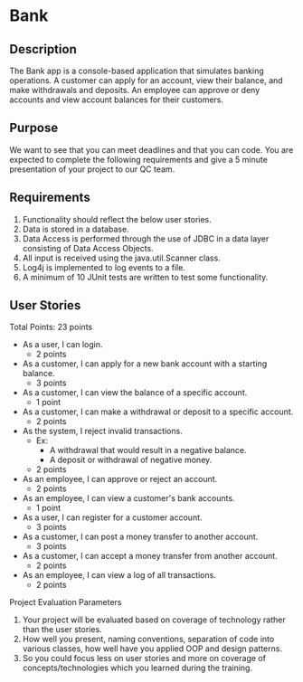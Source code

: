 # Bank

## Description

   The Bank app is a console-based application that simulates banking operations. A customer can apply for an account, view their balance, and make withdrawals and deposits. An employee can approve or deny accounts and view account balances for their customers.
	
## Purpose

   We want to see that you can meet deadlines and that you can code. You are expected to complete the following requirements and give a 5 minute presentation of your project to our QC team.

## Requirements
1. Functionality should reflect the below user stories.
2. Data is stored in a database.
3. Data Access is performed through the use of JDBC in a data layer consisting of Data Access Objects.
4. All input is received using the java.util.Scanner class.
5. Log4j is implemented to log events to a file.
6. A minimum of 10 JUnit tests are written to test some functionality.


## User Stories
Total Points: 23 points

* As a user, I can login.
	* 2 points
* As a customer, I can apply for a new bank account with a starting balance.
	* 3 points
* As a customer, I can view the balance of a specific account.
	* 1 point
* As a customer, I can make a withdrawal or deposit to a specific account.
	* 2 points
* As the system, I reject invalid transactions.
	* Ex:
		* A withdrawal that would result in a negative balance.
		* A deposit or withdrawal of negative money.
	* 2 points
* As an employee, I can approve or reject an account.
	* 2 points
* As an employee, I can view a customer's bank accounts.
	* 1 point
* As a user, I can register for a customer account.
	* 3 points
* As a customer, I can post a money transfer to another account.
	* 3 points
* As a customer, I can accept a money transfer from another account.
	* 2 points
* As an employee, I can view a log of all transactions.
	* 2 points

Project Evaluation Parameters
1) Your project will be evaluated based on coverage of technology rather than the user stories.
2) How well you present, naming conventions, separation of code into various classes, how well have you applied OOP and design patterns.
3) So you could focus less on user stories and more on coverage of concepts/technologies which you learned during the training.

